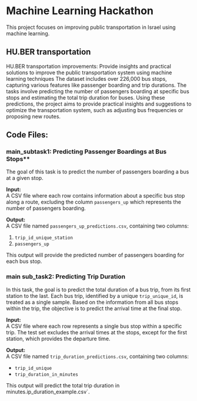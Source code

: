 # Machine Learning Hackathon
This project focuses on improving public transportation in Israel using machine learning. 

## HU.BER transportation
HU.BER transportation improvements: Provide insights and practical solutions to improve the public transportation system using machine learning techniques 
The dataset includes over 226,000 bus stops, capturing various features like passenger boarding and trip durations. 
The tasks involve predicting the number of passengers boarding at specific bus stops and estimating the total trip duration for buses. Using these predictions, the project aims to provide practical insights and suggestions to optimize the transportation system, such as adjusting bus frequencies or proposing new routes. 

## Code Files:
### main_subtask1: Predicting Passenger Boardings at Bus Stops**

The goal of this task is to predict the number of passengers boarding a bus at a given stop. 

**Input:**  
A CSV file where each row contains information about a specific bus stop along a route, excluding the column `passengers_up` which represents the number of passengers boarding.

**Output:**  
A CSV file named `passengers_up_predictions.csv`, containing two columns:  
1. `trip_id_unique_station`  
2. `passengers_up`

This output will provide the predicted number of passengers boarding for each bus stop.

### main sub_task2: Predicting Trip Duration

In this task, the goal is to predict the total duration of a bus trip, from its first station to the last. Each bus trip, identified by a unique `trip_unique_id`, is treated as a single sample. Based on the information from all bus stops within the trip, the objective is to predict the arrival time at the final stop.

**Input:**  
A CSV file where each row represents a single bus stop within a specific trip. The test set excludes the arrival times at the stops, except for the first station, which provides the departure time.

**Output:**  
A CSV file named `trip_duration_predictions.csv`, containing two columns: 
- `trip_id_unique` 
- `trip_duration_in_minutes` 

This output will predict the total trip duration in minutes.ip_duration_example.csv`.
